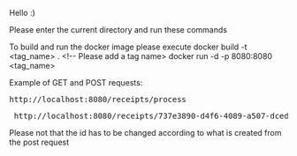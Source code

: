Hello :)

Please enter the current directory and run these commands

To build and run the docker image please execute
docker build -t <tag_name> . <!-- Please add a tag name>
docker run -d -p 8080:8080 <tag_name>

Example of GET and POST requests:
<pre>http://localhost:8080/receipts/process </pre>
<pre> http://localhost:8080/receipts/737e3890-d4f6-4089-a507-dced965/points </pre>
Please not that the id has to be changed according to what is created from the post request
